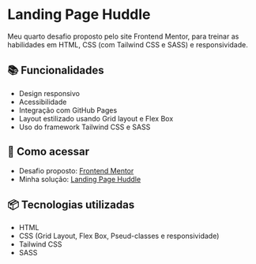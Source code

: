 # Landing Page Huddle
Meu quarto desafio proposto pelo site Frontend Mentor, para treinar as habilidades em HTML, CSS (com Tailwind CSS e SASS) e responsividade.

## 📚 Funcionalidades
- Design responsivo
- Acessibilidade
- Integração com GitHub Pages
- Layout estilizado usando Grid layout e Flex Box
- Uso do framework Tailwind CSS e SASS

## 🚀 Como acessar
- Desafio proposto: [Frontend Mentor](https://www.frontendmentor.io/challenges/huddle-landing-page-with-alternating-feature-blocks-5ca5f5981e82137ec91a5100)
- Minha solução: [Landing Page Huddle](https://brunoclx.github.io/landing-page-huddle/)

## 📦 Tecnologias utilizadas
- HTML
- CSS (Grid Layout, Flex Box, Pseud-classes e responsividade)
- Tailwind CSS
- SASS